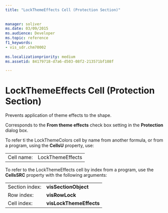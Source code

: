 ```yaml
---
title: "LockThemeEffects Cell (Protection Section)"
 
 
manager: soliver
ms.date: 03/09/2015
ms.audience: Developer
ms.topic: reference
f1_keywords:
- vis_sdr.chm70002
 
ms.localizationpriority: medium
ms.assetid: 84179718-d7a6-d503-08f2-213571bf108f

---
```


# LockThemeEffects Cell (Protection Section)

Prevents application of theme effects to the shape. 
  
Corresponds to the **From theme effects** check box setting in the **Protection** dialog box. 
  
To refer ti the LockThemeColors cell by name from another formula, or from a program, using the **CellsU** property, use: 
  
|||
|:-----|:-----|
|Cell name:  <br/> |LockThemeEffects  <br/> |
   
To refer to the LockThemeEffects cell by index from a program, use the **CellsSRC** property with the following arguments: 
  
|||
|:-----|:-----|
|Section index:  <br/> |**visSectionObject** <br/> |
|Row index:  <br/> |**visRowLock** <br/> |
|Cell index:  <br/> |**visLockThemeEffects** <br/> |
   

